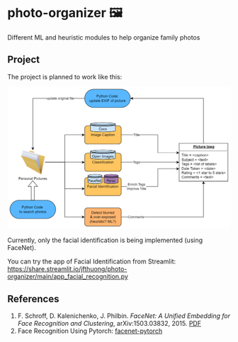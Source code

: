 # photo-organizer 🖼️

Different ML and heuristic modules to help organize family photos


## Project
The project is planned to work like this:

![FlowChart](project_flowchart.png)

Currently, only the facial identification is being implemented (using FaceNet).

You can try the app of Facial Identification from Streamlit: https://share.streamlit.io/jfthuong/photo-organizer/main/app_facial_recognition.py

## References

1. F. Schroff, D. Kalenichenko, J. Philbin. _FaceNet: A Unified Embedding for Face Recognition and Clustering_, arXiv:1503.03832, 2015. [PDF](https://arxiv.org/pdf/1503.03832)
2. Face Recognition Using Pytorch: [facenet-pytorch](https://github.com/timesler/facenet-pytorch)
